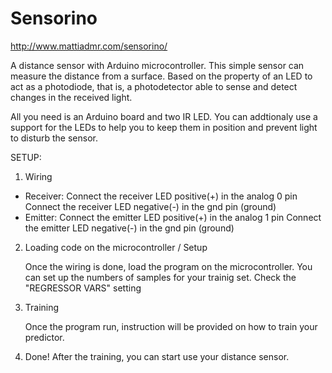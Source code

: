 Sensorino
==================

http://www.mattiadmr.com/sensorino/

A distance sensor with Arduino microcontroller.
This simple sensor can measure the distance from a surface.
Based on the property of an LED to act as a photodiode, that is, a photodetector able to sense and detect changes in the received light.

All you need is an Arduino board and two IR LED. You can addtionaly use a support for the LEDs to help you to keep them in position and prevent light to disturb the sensor.

SETUP:

1) Wiring
- Receiver:
  Connect the receiver LED positive(+) in the analog 0 pin
  Connect the receiver LED negative(-) in the gnd pin (ground)
- Emitter:
  Connect the emitter LED positive(+) in the analog 1 pin
  Connect the emitter LED negative(-) in the gnd pin (ground)

2) Loading code on the microcontroller / Setup

    Once the wiring is done, load the program on the microcontroller.
    You can set up the numbers of samples for your trainig set. Check the "REGRESSOR VARS" setting

3) Training

    Once the program run, instruction will be provided on how to train your predictor.

4) Done! After the training, you can start use your distance sensor.

